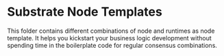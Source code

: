 # Substrate Node Templates
This folder contains different combinations of node and runtimes as node template. It helps you kickstart your business logic development without spending time in the boilerplate code for regular consensus combinations.

